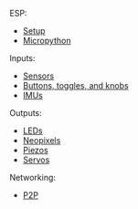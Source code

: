 ESP:
- [Setup](setup.md)
- [Micropython](micropython.md)

Inputs:
- [Sensors](sensors.md)
- [Buttons, toggles, and knobs](interface.md)
- [IMUs](imu.md)

Outputs:
- [LEDs](leds.md)
- [Neopixels](neopixels.md)
- [Piezos](piezos.md)
- [Servos](servos.md)

Networking:
- [P2P](networking.md)




